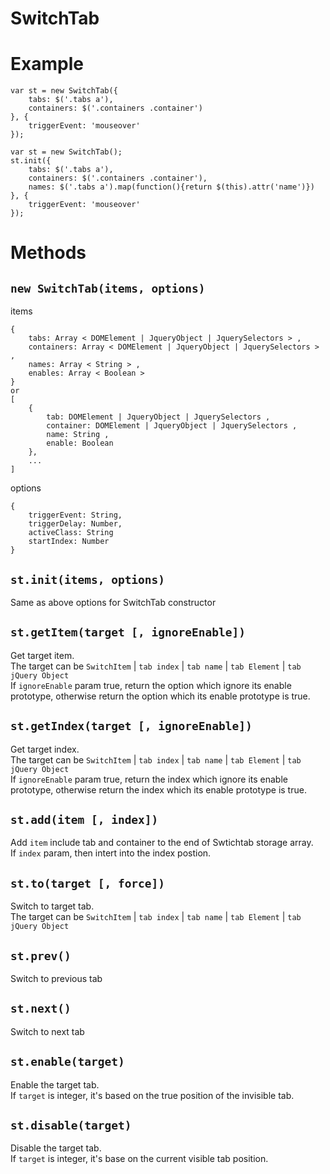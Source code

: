 # SwitchTab

# Example
```
var st = new SwitchTab({
    tabs: $('.tabs a'),
    containers: $('.containers .container')
}, {
    triggerEvent: 'mouseover'
});
```

```
var st = new SwitchTab();
st.init({
    tabs: $('.tabs a'),
    containers: $('.containers .container'),
    names: $('.tabs a').map(function(){return $(this).attr('name')})
}, {
    triggerEvent: 'mouseover'
});
```

# Methods

##  `new SwitchTab(items, options)`
items
```
{
    tabs: Array < DOMElement | JqueryObject | JquerySelectors > ,
    containers: Array < DOMElement | JqueryObject | JquerySelectors > ,
    names: Array < String > ,
    enables: Array < Boolean > 
}
or
[
    {
        tab: DOMElement | JqueryObject | JquerySelectors ,
        container: DOMElement | JqueryObject | JquerySelectors ,
        name: String ,
        enable: Boolean
    },
    ...
]
```

options
```
{
    triggerEvent: String,
    triggerDelay: Number,
    activeClass: String
    startIndex: Number
}

```

## `st.init(items, options)`
Same as above options for SwitchTab constructor 

## `st.getItem(target [, ignoreEnable])`
Get target item.<br>
The target can be `SwitchItem` | `tab index` | `tab name` | `tab Element` | `tab jQuery Object`<br>
If `ignoreEnable` param true, return the option which ignore its enable prototype, otherwise return the option which its enable prototype is true.

## `st.getIndex(target [, ignoreEnable])`
Get target index.<br>
The target can be `SwitchItem` | `tab index` | `tab name` | `tab Element` | `tab jQuery Object`<br>
If `ignoreEnable` param true, return the index which ignore its enable prototype, otherwise return the index which its enable prototype is true.

## `st.add(item [, index])`
Add `item` include tab and container to the end of Swtichtab storage array.<br>
If `index` param, then intert into the index postion.

## `st.to(target [, force])`
Switch to target tab.<br>
The target can be `SwitchItem` | `tab index` | `tab name` | `tab Element` | `tab jQuery Object`

## `st.prev()`
Switch to previous tab

## `st.next()`
Switch to next tab

## `st.enable(target)`
Enable the target tab.<br>
If `target` is integer, it's based on the true position of the invisible tab.

## `st.disable(target)`
Disable the target tab.<br>
If `target` is integer, it's base on the current visible tab position.
